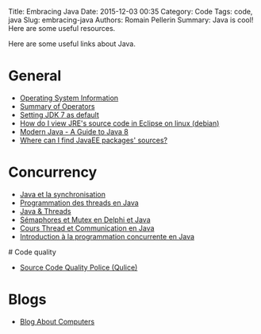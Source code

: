 Title: Embracing Java
Date: 2015-12-03 00:35
Category: Code
Tags: code, java
Slug: embracing-java
Authors: Romain Pellerin
Summary: Java is cool! Here are some useful resources.

Here are some useful links about Java.

# General

- [Operating System Information](http://www.roseindia.net/java/beginners/OSInformation.shtml)
- [Summary of Operators](http://docs.oracle.com/javase/tutorial/java/nutsandbolts/opsummary.html)
- [Setting JDK 7 as default](http://askubuntu.com/questions/272187/setting-jdk-7-as-default/272190#272190)
- [How do I view JRE's source code in Eclipse on linux (debian)](http://stackoverflow.com/questions/11750545/how-do-i-view-jres-source-code-in-eclipse-on-linux-debian/28859130#28859130)
- [Modern Java - A Guide to Java 8](https://github.com/winterbe/java8-tutorial)
- [Where can I find JavaEE packages' sources?](http://stackoverflow.com/questions/7569658/where-can-i-find-javaee-packages-sources)

# Concurrency

- [Java et la synchronisation](http://rom.developpez.com/java-synchronisation/)
- [Programmation des threads en Java](http://alwin.developpez.com/tutorial/JavaThread/)
- [Java & Threads](http://java.developpez.com/faq/java/?page=langage_threads)
- [Sémaphores et Mutex en Delphi et Java](http://mdalbin.developpez.com/tutoriels/general/semaphores/)
- [Cours Thread et Communication en Java](http://viennet.developpez.com/cours/java/thread/)
- [Introduction à la programmation concurrente en Java](http://zenika.developpez.com/tutoriels/java/core/javaprogconcurrente/)

# Code quality

- [Source Code Quality Police (Qulice)](http://www.qulice.com/)

# Blogs

- [Blog About Computers](http://www.yegor256.com/)
